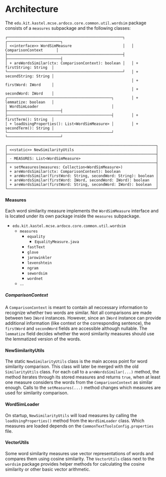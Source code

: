 # Architecture

The `edu.kit.kastel.mcse.ardoco.core.common.util.wordsim` package consists of a
`measures` subpackage and the following classes:

```
┌────────────────────────────────────────────────────┐   ┌────────────────────────┐
│ <<interface>> WordSimMeasure                       │   │ ComparisonContext      │
├────────────────────────────────────────────────────┤   ├────────────────────────┤ 
│ + areWordsSimilar(ctx: ComparisonContext): boolean │   │ + firstString: String  │ 
└────────────────────────────────────────────────────┘   │ + secondString: String │ 
                                                         │ + firstWord: IWord     │ 
                                                         │ + secondWord: IWord    │ 
┌───────────────────────────────────────────────┐        │ + lemmatize: boolean   │ 
│ WordSimLoader                                 │        ├────────────────────────┤ 
├───────────────────────────────────────────────┤        │ + firstTerm(): String  │ 
│ + loadUsingProperties(): List<WordSimMeasure> │        │ + secondTerm(): String │ 
└───────────────────────────────────────────────┘        └────────────────────────┘

┌───────────────────────────────────────────────────────────────────┐ 
│ <<static>> NewSimilarityUtils                                     │ 
├───────────────────────────────────────────────────────────────────┤ 
│ - MEASURES: List<WordSimMeasure>                                  │ 
├───────────────────────────────────────────────────────────────────┤ 
│ + setMeasures(measures: Collection<WordSimMeasure>)               │ 
│ + areWordsSimilar(ctx: ComparisonContext): boolean                │ 
│ + areWordsSimilar(firstWord: String, secondWord: String): boolean │ 
│ + areWordsSimilar(firstWord: IWord, secondWord: IWord): boolean   │ 
│ + areWordsSimilar(firstWord: String, secondWord: IWord): boolean  │ 
└───────────────────────────────────────────────────────────────────┘ 
```

#### Measures

Each word similarity measure implements the `WordSimMeasure` interface and is located under its own package
inside the `measures` subpackage.

- `edu.kit.kastel.mcse.ardoco.core.common.util.wordsim`
    - `measures`
        - `equality`
            - `EqualityMeasure.java`
        - `fastText`
        - `glove`
        - `jarowinkler`
        - `levenshtein`
        - `ngram`
        - `sewordsim`
        - `wordnet`
    - ...

##### ComparisonContext

A `ComparisonContext` is meant to contain all neccessary information to recognize whether two words are similar.
Not all comparisons are made between two `IWord` instances. 
However, since an `IWord` instance can provide additional information (like context or the  corresponding sentence), 
the `firstWord` and `secondWord` fields are accessible although nullable.
The `lemmatize` field decides whether the word similarity measures should use the lemmatized version of the words.

#### NewSimilarityUtils

The static `NewSimilarityUtils` class is the main access point for word similarity comparison. 
This class will later be merged with the old `SimilarityUtils` class.
For each call to a `areWordsSimilar(...)` method, the method iterates through its stored measures and returns `true`, 
when at least one measure considers the words from the `ComparisonContext` as similar enough.
Calls to the `setMeasures(...)` method changes which measures are used for similarity comparison.

#### WordSimLoader

On startup, `NewSimilarityUtils` will load measures by calling the `loadUsingProperties()` method from the 
`WordSimLoader` class. Which measures are loaded depends on the `CommonTextToolsConfig.properties` file.


#### VectorUtils

Some word similarity measures use vector representations of words and compares them using cosine similarity.
The `VectorUtils` class next to the `wordsim` package provides helper methods for calculating the cosine similarity
or other basic vector arithmetic.
